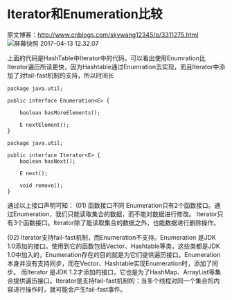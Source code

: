 # Iterator和Enumeration比较

原文博客：http://www.cnblogs.com/skywang12345/p/3311275.html
![屏幕快照 2017-04-13 12.32.07](media/14920578025011/%E5%B1%8F%E5%B9%95%E5%BF%AB%E7%85%A7%202017-04-13%2012.32.07.png)

上面的代码是HashTable中Iterator中的代码，可以看出使用Enumration比Iterator遍历所读更快，因为Hashtable通过Enumration去实现，而且Iterator中添加了对fail-fast机制的支持，所以时间长

```
package java.util;

public interface Enumeration<E> {

    boolean hasMoreElements();

    E nextElement();
}
```
```
package java.util;

public interface Iterator<E> {
    boolean hasNext();

    E next();

    void remove();
}
```

通过以上接口声明可知：
(01) 函数接口不同
Enumeration只有2个函数接口。通过Enumeration，我们只能读取集合的数据，而不能对数据进行修改。
Iterator只有3个函数接口。Iterator除了能读取集合的数据之外，也能数据进行删除操作。

(02) Iterator支持fail-fast机制，而Enumeration不支持。Enumeration 是JDK 1.0添加的接口。使用到它的函数包括Vector、Hashtable等类，这些类都是JDK 1.0中加入的，Enumeration存在的目的就是为它们提供遍历接口。Enumeration本身并没有支持同步，而在Vector、Hashtable实现Enumeration时，添加了同步。
而Iterator 是JDK 1.2才添加的接口，它也是为了HashMap、ArrayList等集合提供遍历接口。Iterator是支持fail-fast机制的：当多个线程对同一个集合的内容进行操作时，就可能会产生fail-fast事件。


